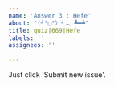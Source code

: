 ```yaml
---
name: 'Answer 3 : Hefe'
about: "(╯°□°）╯︵ ┻━┻"
title: quiz|669|Hefe
labels: ''
assignees: ''

---
```


Just click 'Submit new issue'.
